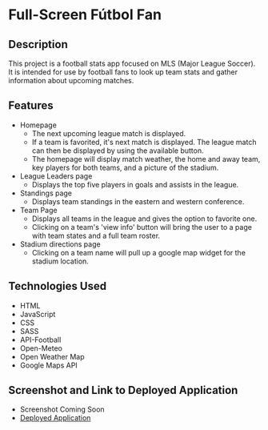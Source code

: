 # Full-Screen Fútbol Fan

## Description
This project is a football stats app focused on MLS (Major League Soccer). It is intended for use by football fans to look up team stats and gather information about upcoming matches.

## Features
* Homepage
    * The next upcoming league match is displayed.
    * If a team is favorited, it's next match is displayed. The league match can then be displayed by using the available button.
    * The homepage will display match weather, the home and away team, key players for both teams, and a picture of the stadium.
* League Leaders page
    * Displays the top five players in goals and assists in the league.
* Standings page
    * Displays team standings in the eastern and western conference.
* Team Page
    * Displays all teams in the league and gives the option to favorite one.
    * Clicking on a team's 'view info' button will bring the user to a page with team states and a full team roster.
* Stadium directions page
    * Clicking on a team name will pull up a google map widget for the stadium location.

## Technologies Used
* HTML
* JavaScript
* CSS
* SASS
* API-Football 
* Open-Meteo
* Open Weather Map
* Google Maps API


## Screenshot and Link to Deployed Application
* Screenshot Coming Soon
* [Deployed Application](https://blackshane.github.io/super-team-project/)